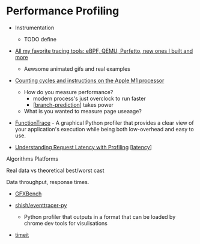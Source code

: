 Performance Profiling
=====================

* Instrumentation
    * TODO define

* [All my favorite tracing tools: eBPF, QEMU, Perfetto, new ones I built and more](https://thume.ca/2023/12/02/tracing-methods/)
    * Aewsome animated gifs and real examples

* [Counting cycles and instructions on the Apple M1 processor](https://lemire.me/blog/2021/03/24/counting-cycles-and-instructions-on-the-apple-m1-processor/)
    * How do you measure performance?
        * modern process's just overclock to run faster
        * [[branch-prediction]] takes power
    * What is you wanted to measure page useaage?

* [FunctionTrace](https://functiontrace.com/) - A graphical Python profiler that provides a clear view of your application's execution while being both low-overhead and easy to use.

* [Understanding Request Latency with Profiling](https://richardstartin.github.io/posts/wallclock-profiler) [[latency]]

Algorithms
Platforms

Real data vs theoretical best/worst cast

Data throughput, response times.

* [GFXBench](https://gfxbench.com/result.jsp)

* [shish/eventtracer-py](https://github.com/shish/eventtracer-py)
    * Python profiler that outputs in a format that can be loaded by chrome dev tools for visulisations
* [timeit](https://docs.python.org/3/library/timeit.html)

[//begin]: # "Autogenerated link references for markdown compatibility"
[branch-prediction]: branch-prediction.md "Branch Prediction"
[latency]: latency.md "Latency"
[//end]: # "Autogenerated link references"